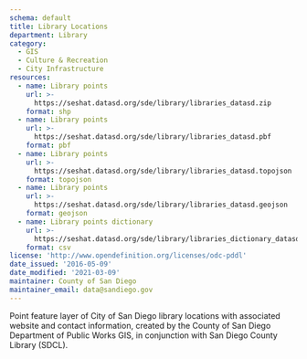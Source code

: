 ```yaml
---
schema: default
title: Library Locations
department: Library
category:
  - GIS
  - Culture & Recreation
  - City Infrastructure
resources:
  - name: Library points
    url: >-
      https://seshat.datasd.org/sde/library/libraries_datasd.zip
    format: shp
  - name: Library points
    url: >-
      https://seshat.datasd.org/sde/library/libraries_datasd.pbf
    format: pbf
  - name: Library points
    url: >-
      https://seshat.datasd.org/sde/library/libraries_datasd.topojson
    format: topojson
  - name: Library points
    url: >-
      https://seshat.datasd.org/sde/library/libraries_datasd.geojson
    format: geojson
  - name: Library points dictionary
    url: >-
      https://seshat.datasd.org/sde/library/libraries_dictionary_datasd.csv
    format: csv
license: 'http://www.opendefinition.org/licenses/odc-pddl'
date_issued: '2016-05-09'
date_modified: '2021-03-09'
maintainer: County of San Diego
maintainer_email: data@sandiego.gov
---
```

Point feature layer of City of San Diego library locations with associated website and contact information, created by the County of San Diego Department of Public Works GIS, in conjunction with San Diego County Library (SDCL).

